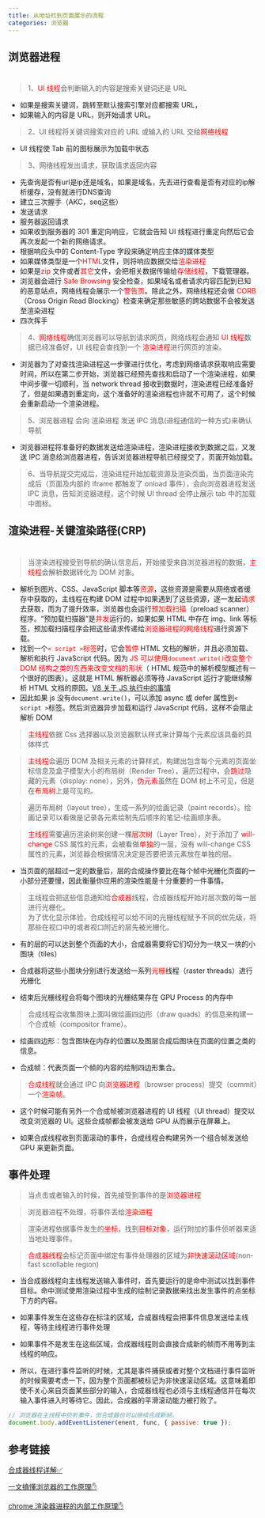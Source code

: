 ```yaml
---
title: 从地址栏到页面展示的流程
categories: 浏览器
---
```


## 浏览器进程

<h1></h1>

> 1、<font color=red>UI 线程</font>会判断输入的内容是搜索关键词还是 URL

- 如果是搜索关键词，跳转至默认搜索引擎对应都搜索 URL，
- 如果输入的内容是 URL，则开始请求 URL。

> 2、UI 线程将关键词搜索对应的 URL 或输入的 URL 交给<font color=red>网络线程</font>

- UI 线程使 Tab 前的图标展示为加载中状态


> 3、网络线程发出请求，获取请求返回内容

- 先查询是否有url是ip还是域名，如果是域名，先去进行查看是否有对应的ip解析缓存，没有就进行DNS查询
- 建立三次握手（AKC，seq这些）
- 发送请求
- 服务器返回请求
- 如果收到服务器的 301 重定向响应，它就会告知 UI 线程进行重定向然后它会再次发起一个新的网络请求。
- 根据响应头中的 Content-Type 字段来确定响应主体的媒体类型
- 如果媒体类型是一个<font color=red>HTML</font>文件，则将响应数据交给<font color=red>渲染进程</font>
- 如果是<font color=red>zip </font>文件或者<font color=red>其它</font>文件，会把相关数据传输给<font color=red>存储线程</font>，下载管理器。
- 浏览器会进行 <font color=red>Safe Browsing </font>安全检查，如果域名或者请求内容匹配到已知的恶意站点，网络线程会展示一个<font color=red>警告页</font>。除此之外，网络线程还会做<font color=red> CORB</font>（Cross Origin Read Blocking）检查来确定那些敏感的跨站数据不会被发送至渲染进程
- 四次挥手

> 4、<font color=red>网络线程</font>确信浏览器可以导航到请求网页，网络线程会通知<font color=red> UI 线程</font>数据已经准备好，UI 线程会查找到一个 <font color=red>渲染进程</font>进行网页的渲染。

- 浏览器为了对查找渲染进程这一步骤进行优化，考虑到网络请求获取响应需要时间，所以在第二步开始，浏览器已经预先查找和启动了一个渲染进程，如果中间步骤一切顺利，当 network thread 接收到数据时，渲染进程已经准备好了，但是如果遇到重定向，这个准备好的渲染进程也许就不可用了，这个时候会重新启动一个渲染进程。

> 5、浏览器进程 会向 渲染进程 发送 IPC 消息(进程通信的一种方式)来确认导航

- 浏览器进程将准备好的数据发送给渲染进程，渲染进程接收到数据之后，又发送 IPC 消息给浏览器进程，告诉浏览器进程导航已经提交了，页面开始加载。

> 6、当导航提交完成后，渲染进程开始加载资源及渲染页面，当页面渲染完成后（页面及内部的 iframe 都触发了 onload 事件），会向浏览器进程发送 IPC 消息，告知浏览器进程，这个时候 UI thread 会停止展示 tab 中的加载中图标。

## 渲染进程-关键渲染路径(CRP)

<h1></h1>

> 当渲染进程接受到导航的确认信息后，开始接受来自浏览器进程的数据，<font color=red>主线程</font>会解析数据转化为 DOM 对象。

- 解析到图片、CSS、JavaScript 脚本等<font color=red>资源</font>，这些资源是需要从网络或者缓存中获取的，主线程在构建 DOM 过程中如果遇到了这些资源，逐一发起<font color=red>请求</font>去获取，而为了提升效率，浏览器也会运行<font color=red>预加载扫描</font>（preload scanner）程序。“预加载扫描器”是<font color=red>并发</font>运行的，如果如果 HTML 中存在 img、link 等标签，预加载扫描程序会把这些请求传递给<font color=red>浏览器进程的网络线程</font>进行资源下载。
- 找到一个<font color=red>`< script >`标签</font>时，它会<font color=red>暂停</font> HTML 文档的解析，并且必须加载、解析和执行 JavaScript 代码。因为<font color=red> JS 可以使用`document.write()`改变整个 DOM 结构之类的东西来改变文档的形状</font>（ HTML 规范中的解析模型概述有一个很好的图表）。这就是 HTML 解析器必须等待 JavaScript 运行才能继续解析 HTML 文档的原因。[V8 关于 JS 执行中的事情](https://mathiasbynens.be/notes/shapes-ics)
- 因此如果 js 没有`document.write()`，可以添加 async 或 defer 属性到`< script >`标签。然后浏览器异步加载和运行 JavaScript 代码，这样不会阻止解析 DOM

> <font color=red>主线程</font>依据 Css 选择器以及浏览器默认样式来计算每个元素应该具备的具体样式

> <font color=red>主线程</font>会遍历 DOM 及相关元素的计算样式，构建出包含每个元素的页面坐标信息及盒子模型大小的布局树（Render Tree），遍历过程中，会<font color=red>跳过</font>隐藏的元素（display: none），另外，<font color=red>伪元素</font>虽然在 DOM 树上不可见，但是在<font color=red>布局树</font>上是可见的。

> 遍历布局树（layout tree），生成一系列的绘画记录（paint records）。绘画记录可以看做是记录各元素绘制先后顺序的笔记-绘画顺序表。

> <font color=red>主线程</font>需要遍历渲染树来创建一棵<font color=red>层次树</font>（Layer Tree），对于添加了<font color=red> will-change</font> CSS 属性的元素，会被看做<font color=red>单独</font>的一层，没有 will-change CSS 属性的元素，浏览器会根据情况决定是否要把该元素放在单独的层。

- 当页面的层超过一定的数量后，层的合成操作要比在每个帧中光栅化页面的一小部分还要慢，因此衡量你应用的渲染性能是十分重要的一件事情。

> 主线程会把这些信息通知给<font color=red>合成器</font>线程，合成器线程开始对层次数的每一层进行光栅化。 <br/>为了优化显示体验，合成线程可以给不同的光栅线程赋予不同的优先级，将那些在视口中的或者视口附近的层先被光栅化。

- 有的层的可以达到整个页面的大小，合成器需要将它们切分为一块又一块的小图块（tiles）

- 合成器将这些小图块分别进行发送给一系列<font color=red>光栅</font>线程（raster threads）进行光栅化

- 结束后光栅线程会将每个图块的光栅结果存在 GPU Process 的内存中

> 合成线程会收集图块上面叫做绘画四边形（draw quads）的信息来构建一个合成帧（compositor frame）。

- 绘画四边形：包含图块在内存的位置以及图层合成后图块在页面的位置之类的信息。

- 合成帧：代表页面一个帧的内容的绘制四边形集合。

> <font color=red>合成线程</font>就会通过 IPC 向<font color=red>浏览器进程</font>（browser process）提交（commit）一个<font color=red>渲染帧</font>。

- 这个时候可能有另外一个合成帧被浏览器进程的 UI 线程（UI thread）提交以改变浏览器的 UI。这些合成帧都会被发送给 GPU 从而展示在屏幕上。

- 如果合成线程收到页面滚动的事件，合成线程会构建另外一个组合帧发送给 GPU 来更新页面。

## 事件处理

> 当点击或者输入的时候，首先接受到事件的是<font color=red>浏览器进程</font>

> 浏览器进程不处理，将事件丢给<font color=red>渲染进程</font>

> 渲染进程依据事件发生的<font color=red>坐标</font>，找到<font color=red>目标对象</font>，运行附加的事件侦听器来适当地处理事件。

> <font color=red>合成器线程</font>会标记页面中绑定有事件处理器的区域为<font color=red>非快速滚动区域</font>(non-fast scrollable region)

- 当合成器线程向主线程发送输入事件时，首先要运行的是命中测试以找到事件目标。命中测试使用渲染过程中生成的绘制记录数据来找出发生事件的点坐标下方的内容。

- 如果事件发生在这些存在标注的区域，合成器线程会把事件信息发送给主线程，等待主线程进行事件处理

- 如果事件不是发生在这些区域，合成器线程则会直接合成新的帧而不用等到主线程的响应。

- 所以，在进行事件监听的时候，尤其是事件捕获或者对整个文档进行事件监听的时候需要考虑一下，因为整个页面都被标记为非快速滚动区域。这意味着即使不关心来自页面某些部分的输入，合成器线程也必须与主线程通信并在每次输入事件进入时等待它。因此，合成器的平滑滚动能力被打败了。

```js
// 浏览器在主线程中侦听事件，但合成器也可以继续合成新帧。
document.body.addEventListener(enent, func, { passive: true });
```


## 参考链接

[合成器线程详解&#x2705;](https://blog.csdn.net/qq_41499782/article/details/120039980)

[一文搞懂浏览器的工作原理&#x270B;](https://blog.csdn.net/qq_35546787/article/details/107788179?utm_medium=distribute.pc_relevant.none-task-blog-2~default~baidujs_baidulandingword~default-0.topblog&spm=1001.2101.3001.4242.1&utm_relevant_index=3)

 [chrome 渲染器进程的内部工作原理&#x270B;](https://blog.csdn.net/qq_41499782/article/details/120035602)